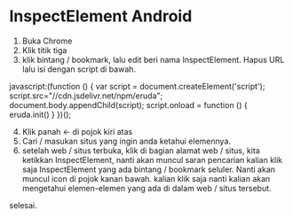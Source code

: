 # InspectElement Android

1. Buka Chrome
2. Klik titik tiga
3. klik bintang / bookmark, lalu edit
   beri nama InspectElement. Hapus URL lalu isi dengan script di bawah.

javascript:(function () { 
    var script =  document.createElement('script');
    script.src="//cdn.jsdelivr.net/npm/eruda"; 
    document.body.appendChild(script);
    script.onload = function () { 
        eruda.init() 
    } 
})();

4. Klik panah <- di pojok kiri atas
5. Cari / masukan situs yang ingin anda ketahui elemennya.
6. setelah web / situs terbuka, klik di bagian alamat web / situs, kita ketikkan InspectElement, nanti akan muncul saran pencarian kalian klik saja InspectElement yang ada bintang / bookmark seluler. Nanti akan muncul icon di pojok kanan bawah. kalian klik saja nanti kalian akan mengetahui elemen-elemen yang ada di dalam web / situs tersebut.

selesai.

